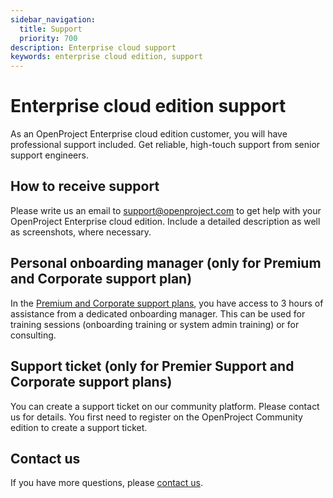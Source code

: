 ```yaml
---
sidebar_navigation:
  title: Support
  priority: 700
description: Enterprise cloud support
keywords: enterprise cloud edition, support
---
```

# Enterprise cloud edition support

As an OpenProject Enterprise cloud edition customer, you will have professional support included. Get reliable, high-touch support from senior support engineers.

## How to receive support

Please write us an email to support@openproject.com to get help with your OpenProject Enterprise cloud edition. Include a detailed description as well as screenshots, where necessary.

## Personal onboarding manager (only for Premium and Corporate support plan)

In the [Premium and Corporate support plans](https://www.openproject.org/pricing/#support), you have access to 3 hours of assistance from a dedicated onboarding manager. This can be used for training sessions (onboarding training or system admin training) or for consulting.

## Support ticket (only for Premier Support and Corporate support plans)

You can create a support ticket on our community platform. Please contact us for details. You first need to register on the OpenProject Community edition to create a support ticket.

## Contact us

If you have more questions, please [contact us](https://www.openproject.org/contact/).









